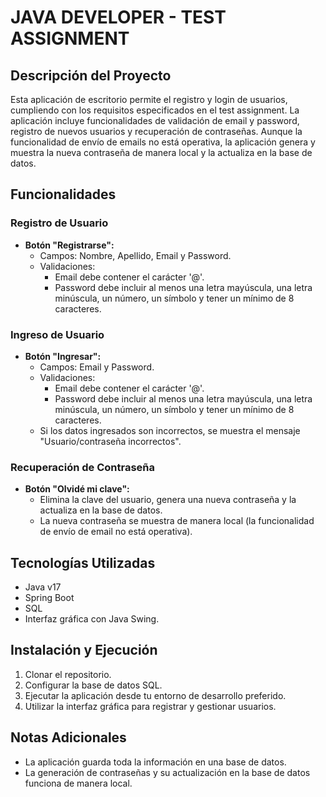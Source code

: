 # JAVA DEVELOPER - TEST ASSIGNMENT

## Descripción del Proyecto

Esta aplicación de escritorio permite el registro y login de usuarios, cumpliendo con los requisitos especificados en el test
assignment. La aplicación incluye funcionalidades de validación de email y password, registro de nuevos usuarios y recuperación
de contraseñas. Aunque la funcionalidad de envío de emails no está operativa, la aplicación genera y muestra la nueva contraseña
de manera local y la actualiza en la base de datos.

## Funcionalidades

### Registro de Usuario

- **Botón "Registrarse":**
  - Campos: Nombre, Apellido, Email y Password.
  - Validaciones:
    - Email debe contener el carácter '@'.
    - Password debe incluir al menos una letra mayúscula, una letra minúscula, un número, un símbolo y tener un mínimo de 8
      caracteres.

### Ingreso de Usuario

- **Botón "Ingresar":**
  - Campos: Email y Password.
  - Validaciones:
    - Email debe contener el carácter '@'.
    - Password debe incluir al menos una letra mayúscula, una letra minúscula, un número, un símbolo y tener un mínimo de 8
      caracteres.
  - Si los datos ingresados son incorrectos, se muestra el mensaje "Usuario/contraseña incorrectos".

### Recuperación de Contraseña

- **Botón "Olvidé mi clave":**
  - Elimina la clave del usuario, genera una nueva contraseña y la actualiza en la base de datos.
  - La nueva contraseña se muestra de manera local (la funcionalidad de envío de email no está operativa).

## Tecnologías Utilizadas

- Java v17
- Spring Boot
- SQL
- Interfaz gráfica con Java Swing.

## Instalación y Ejecución

1. Clonar el repositorio.
2. Configurar la base de datos SQL.
3. Ejecutar la aplicación desde tu entorno de desarrollo preferido.
4. Utilizar la interfaz gráfica para registrar y gestionar usuarios.

## Notas Adicionales

- La aplicación guarda toda la información en una base de datos.
- La generación de contraseñas y su actualización en la base de datos funciona de manera local.

